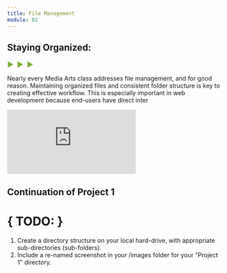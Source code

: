 ```yaml
---
title: File Management
module: 02
---
```


## Staying Organized:
<span style="color: #79AF33; font-size: medium; font-weight: bold">▶ &nbsp;▶  &nbsp;▶</span>

Nearly every Media Arts class addresses file management, and for good reason. Maintaining organized files and consistent folder structure is key to creating effective workflow. This is especially important in web development because end-users have direct inter

<div class="embed-responsive embed-responsive-16by9"><iframe class="embed-responsive-item" src="https://www.youtube.com/embed/RniGO9Ek6yY" frameborder="0" allowfullscreen></iframe></div>

## Continuation of Project 1

# { TODO: }
1. Create a directory structure on your local hard-drive, with appropriate sub-directories (sub-folders).
2. Include a re-named screenshot in your /images folder for your "Project 1" directory.
